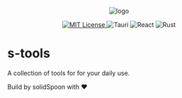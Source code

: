 <p align="center">
<img src="https://github.com/solidSpoon/s-tools/assets/39454841/1bdd2cdf-12d6-4025-93f6-9e53f28e0dda"  alt="logo"/>
</p>
<p align="center">
  <a href="LICENSE" target="_blank">
    <img alt="MIT License" src="https://img.shields.io/badge/-MIT-yellow?logo=mit&logoColor=white" />
  </a>

  <img alt="Tauri" src="https://img.shields.io/badge/-Tauri-blue?logo=tauri&logoColor=white" />

  <img alt="React" src="https://img.shields.io/badge/-React-green?logo=react&logoColor=white" />

  <img alt="Rust" src="https://img.shields.io/badge/-Rust-red?logo=rust&logoColor=white" />
</p>
<p align="center">

# s-tools

A collection of tools for for your daily use.

Build by solidSpoon with ❤️
